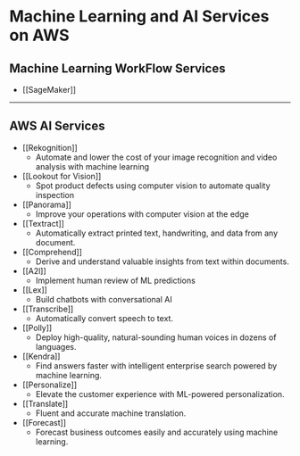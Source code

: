# Machine Learning and AI Services on AWS

## Machine Learning WorkFlow Services
- [[SageMaker]]

-----------
## AWS AI Services

- [[Rekognition]]
	- Automate and lower the cost of your image recognition and video analysis with machine learning
- [[Lookout for Vision]]
	- Spot product defects using computer vision to automate quality inspection
- [[Panorama]]
	- Improve your operations with computer vision at the edge
- [[Textract]]
	- Automatically extract printed text, handwriting, and data from any document.
- [[Comprehend]]
	- Derive and understand valuable insights from text within documents.
- [[A2l]]
	- Implement human review of ML predictions
- [[Lex]]
	- Build chatbots with conversational AI
- [[Transcribe]]
	- Automatically convert speech to text.
- [[Polly]]
	- Deploy high-quality, natural-sounding human voices in dozens of languages.
- [[Kendra]]
	- Find answers faster with intelligent enterprise search powered by machine learning.
- [[Personalize]]
	- Elevate the customer experience with ML-powered personalization.
- [[Translate]]
	- Fluent and accurate machine translation.
- [[Forecast]]
	- Forecast business outcomes easily and accurately using machine learning.

